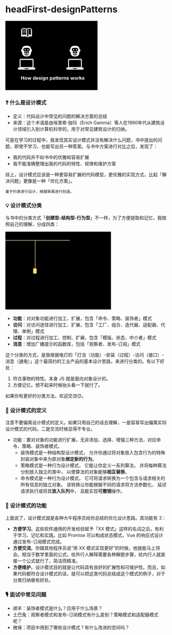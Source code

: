 # headFirst-designPatterns

<img src="./img/what-does-it-do.gif" alt="img" style="zoom:40%;" />

### ❓ 什么是设计模式

- 定义：代码设计中常见的问题的解决方案的总结
- 来源：这个术语是由埃里希·伽玛（Erich Gamma）等人在1990年代从建筑设计领域引入到计算机科学的，用于对常见建筑设计的归纳。

可是在学习的过程中，我发现其实设计模式并没有解决什么问题，书中提出的问题，即使不学习，也能写出另一种答案。与书中方案进行对比之后，发现了：

- 我的代码并不如书中的优雅和容易扩展
- 我不能准确整理出我的代码的特性、规律和维护方案

综上，设计模式应该是一种更容易扩展的代码模型，更优雅的实现方式，比起「解决问题」更像是一种「优化方案」。

``` 
基于约束进行设计，根据审美进行创造。
```



### 💡 设计模式分类

与书中的分类方式「**创建型-结构型-行为型**」不一样，为了方便提取和记忆，我按照自己的理解，分成四类：

<img src="./img/how-to-sort.gif" alt="img" style="zoom:60%;" />

- **功能**：对对象功能进行加工、扩展，包含「命令、策略、装饰者」模式
- **访问**：对访问途径进行加工、扩展，包含「工厂、组合、迭代器、适配器、代理、单例」模式
- **过程**：对过程进行加工、控制、扩展，包含「模版、状态、中介者」模式
- **消息**：增加广播提示的函数库，包括「观察者、发布-订阅」模式

这个分类的方式，是我根据电灯的「灯泡（功能）-安装（过程）-访问（接口）-消息（通电）」这个最简约的工业产品的基本设计思路，来进行分类的。有以下好处：

1. 符合事物的特性。本身 JS 就是面向对象设计的。
2. 方便记忆。想不起来时候抬头看一下就行了。

如果你有更好的分类方法，欢迎交流😊。



### 💬 设计模式的定义

注意不要偏离设计模式的定义。如果只用自己的话去理解，一是容易写出偏离实际设计模式的代码，二是交流时候显得不专业。

- 功能：要对对象的功能进行扩展，无非添加、选择、增强三种方法，对应命令、策略、装饰者模式。
  - 装饰模式是一种结构型设计模式， 允许你通过将对象放入包含行为的特殊封装对象中来为原对象**绑定新的行为**。
  - 策略模式是一种行为设计模式， 它能让你定义一系列算法， 并将每种算法分别放入独立的类中， 以使算法的对象能够**相互替换**。
  - 命令模式是一种行为设计模式， 它可将请求转换为一个包含与请求相关的所有信息的独立对象。 该转换让你能根据不同的请求将方法参数化、 延迟请求执行或将其**放入队列**中， 且能实现**可撤销**操作。



### 🌟 设计模式的功能

上面说了，设计模式就是各种大牛程序员给你总结的优化设计思路。其功能有 3：

- **方便学习**。这些软件通用的开发经验赋予「XX 模式」这样的名词之后，有利于学习、记忆和实践。比如 Promise 可以构成状态模式，Vue 的响应式设计通过发布-订阅模式完成。
- **方便交流**。你跟其他程序员说“用 XX 模式实现更好”的时候，他就能马上领会。相当于数学里面的公式，给外行人解释需要各种解题步骤，给内行人就直接一个公式就行了，简洁而精准。
- **方便维护**。设计模式目的就是让代码具有良好的扩展性和可维护性。而且，如果代码都符合设计模式的话，就可以把这类代码总结成这个模式的例子，对于分类归纳极有好处。



### 🎙️ 面试中常见问题

- 顺丰：装饰者模式是什么？应用于什么场景？
- 土巴兔：观察者模式和发布-订阅模式有什么差别？策略模式和适配器模式呢？
- 微保：项目中用到了哪些设计模式？有什么改进的空间吗？ 

